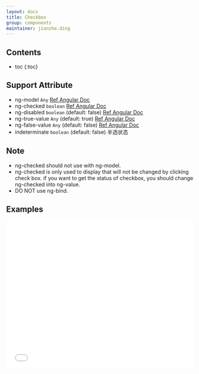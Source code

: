 ```yaml
---
layout: docs
title: Checkbox
group: components
maintainer: jianzhe.ding
---
```


## Contents

* toc
{:toc}

## Support Attribute

* ng-model `Any` [Ref Angular Doc](https://docs.angularjs.org)
* ng-checked `boolean` [Ref Angular Doc](https://docs.angularjs.org)
* ng-disabled `boolean` (default: false) [Ref Angular Doc](https://docs.angularjs.org)
* ng-true-value `Any` (default: true) [Ref Angular Doc](https://docs.angularjs.org)
* ng-false-value `Any` (default: false) [Ref Angular Doc](https://docs.angularjs.org)
* indeterminate `boolean` (default: false) 半选状态

## Note
* ng-checked should not use with ng-model.
* ng-checked is only used to display that will not be changed by clicking check box. if you want to get the status of checkbox, you should change ng-checked into ng-value.
* DO NOT use ng-bind.

## Examples

<iframe width="100%" height="400" src="//jsfiddle.net/Disciple_D/bcm0h2au/embedded/js,html,result/" allowfullscreen="allowfullscreen" frameborder="0"></iframe>
